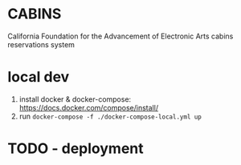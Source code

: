 # CABINS

California Foundation for the Advancement of Electronic Arts cabins reservations system

# local dev
1. install docker & docker-compose: https://docs.docker.com/compose/install/
2. run `docker-compose -f ./docker-compose-local.yml up`

# TODO - deployment
